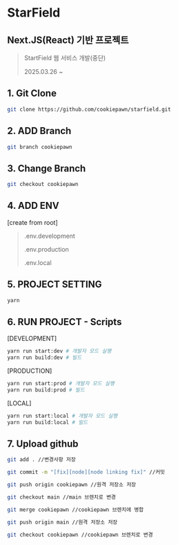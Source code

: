 # StarField

## Next.JS(React) 기반 프로젝트
> StartField 웹 서비스 개발(중단)
>
> 2025.03.26 ~



## 1. Git Clone
```bash
git clone https://github.com/cookiepawn/starfield.git
```

## 2. ADD Branch
```bash
git branch cookiepawn
```

## 3. Change Branch
```bash
git checkout cookiepawn
```


## 4. ADD ENV

[create from root]
> .env.development
> 
> .env.production
>
> .env.local


## 5. PROJECT SETTING
```bash
yarn
```


## 6. RUN PROJECT - Scripts
[DEVELOPMENT]
```bash
yarn run start:dev # 개발자 모드 실행
yarn run build:dev # 빌드
```

[PRODUCTION]
```bash
yarn run start:prod # 개발자 모드 실행
yarn run build:prod # 빌드
```

[LOCAL]
```bash
yarn run start:local # 개발자 모드 실행
yarn run build:local # 빌드
```


## 7. Upload github
```bash
git add . //변경사항 저장

git commit -m "[fix][node][node linking fix]" //커밋

git push origin cookiepawn //원격 저장소 저장

git checkout main //main 브렌치로 변경

git merge cookiepawn //cookiepawn 브렌치에 병합

git push origin main //원격 저장소 저장

git checkout cookiepawn //cookiepawn 브렌치로 변경
```







